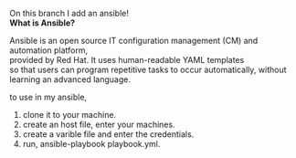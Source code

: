 On this branch I add an ansible! </br>
 <b>What is Ansible?</b> </br>
 
 Ansible is an open source IT configuration management (CM) and automation platform, </br>
 provided by Red Hat. It uses human-readable YAML templates </br>
 so that users can program repetitive tasks to occur automatically, without learning an advanced language.</br>
 
 to use in my ansible, </br>
 1) clone it to your machine.</br>
 2) create an host file, enter your machines. </br>
 3) create a varible file and enter the credentials. </br>
 4) run, ansible-playbook playbook.yml. </br>
 
